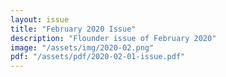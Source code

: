 ```yaml
---
layout: issue
title: "February 2020 Issue"
description: "Flounder issue of February 2020"
image: "/assets/img/2020-02.png"
pdf: "/assets/pdf/2020-02-01-issue.pdf"
---
```

